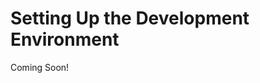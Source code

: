 # Setting Up the Development Environment

Coming Soon!

<!--

## Learning Objectives

* Install Liferay Command Line and GUI Tools
* Install Liferay DXP and First Start
* Setup Liferay Source Code for Reference

## Tasks to Accomplish

* Install the BLADE command line tools
* Review plugin options for Intellij or existing Eclipse installations
* Installing a Liferay Bundle in your Liferay Workspace
* Developing with Docker
* Setup and tour Liferay source code

## Exercise Prerequisites

* Java JDK installed to run Liferay
    - Download here: <a href="https://www.oracle.com/technetwork/java/javase/downloads/jdk11-downloads-5066655.html">https://www.oracle.com/technetwork/java/javase/downloads/jdk11-downloads-5066655.html</a>
    - Instructions on installation here: <a href="https://www.java.com/en/download/help/download_options.xml">https://www.java.com/en/download/help/download_options.xml</a>
* Unzipped module exercise files in the following folder structure:
	- Windows: <code>C:\liferay</code>
	- Unix Systems: <code>[user-home]/liferay</code>

-->